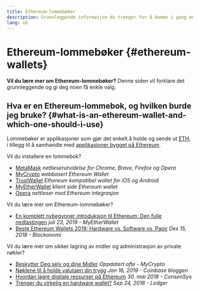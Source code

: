 ```yaml
---
title: Ethereum-lommebøker
description: Grunnleggende informasjon du trenger for å komme i gang med Ethereum-lommebøker.
lang: nb
---
```


# Ethereum-lommebøker {#ethereum-wallets}

<div class="featured">

**Vil du lære mer om Ethereum-lommebøker?** Denne siden vil forklare det grunnleggende og gi deg noen få enkle valg.

</div>

## Hva er en Ethereum-lommebok, og hvilken burde jeg bruke? {#what-is-an-ethereum-wallet-and-which-one-should-i-use}

Lommebøker er applikasjoner som gjør det enkelt å holde og sende ut [ETH](/eth/), i tillegg til å samhandle med [applikasjoner bygget på Ethereum](/dapps/).

Vil du installere en lommebok?

- [MetaMask](https://metamask.io) _nettleserutvidelse for Chrome, Brave, Firefox og Opera_
- [MyCrypto](https://mycrypto.com) _webbasert Ethereum Wallet_
- [TrustWallet](https://trustwallet.com/) _Ethereum kompatibel wallet for iOS og Android_
- [MyEtherWallet](https://www.myetherwallet.com/) _klient side Ethereum wallet_
- [Opera](https://www.opera.com/crypto) _nettleser med Ethereum integrasjon_

Vil du lære mer om Ethereum-lommebøker?

- [En komplett nybegynner introduksjon til Ethereum: Den fulle nedlastingen](https://www.mewtopia.com/absolute-beginners-guide/) _juli 23, 2019 - MyEtherWallet_
- [Beste Ethereum Wallets 2019: Hardware vs. Software vs. Papir](https://blockonomi.com/best-ethereum-wallets/) _Des 15, 2018 - Blockonomi_

Vil du lære mer om sikker lagring av midler og administrasjon av private nøkler?

- [Beskytter Deg selv og dine Midler](https://support.mycrypto.com/staying-safe/protecting-yourself-and-your-funds) _Oppdatert ofte - MyCrypto_
- [Nøklene til å holde valutaen din trygg](https://web.archive.org/web/20190716160333/https://blog.coinbase.com/the-keys-to-keeping-your-crypto-safe-96d497cce6cf?gi=548619266f28) _Jan 16, 2019 - Coinbase bloggen_
- [Hvordan lagre digitale ressurser på Ethereum](https://media.consensys.net/how-to-store-digital-assets-on-ethereum-a2bfdcf66bd0) _30. mai 2018 - ConsenSys_
- [Trenger du virkelig en hardware wallet?](https://medium.com/ledger-on-security-and-blockchain/ledger-101-part-1-do-you-really-need-a-hardware-wallet-7f5abbadd945) _Sep 24, 2018 - Ledger_
